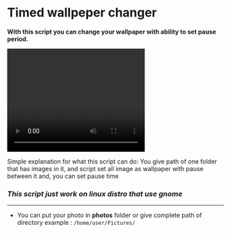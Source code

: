 # Timed wallpeper changer
**With this script you can change your wallpaper with ability to set pause period.**

<video width="320" height="240" controls>
  <source src="https://user-images.githubusercontent.com/79264026/157451846-f8d829ab-9439-488a-849d-05d3e828a692.mp4" type="video/mp4">
</video>

Simple explanation for what this script can do: You give path of one folder that has images in it, and script set all image as wallpaper with pause between it and, you can set pause time 

### ***This script just work on linux distro that use gnome***
--- ---
- You can put your photo in **photos** folder or give complete path of directory 
example : `/home/user/Pictures/`

